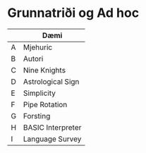 # Grunnatriði og Ad hoc

|  | Dæmi |
| ----------- | ----------- |
| A | Mjehuric |
| B | Autori |
| C | Nine Knights	 |
| D | Astrological Sign |
| E | Simplicity |
| F | Pipe Rotation |
| G | Forsting |
| H | BASIC Interpreter |
| I | Language Survey |